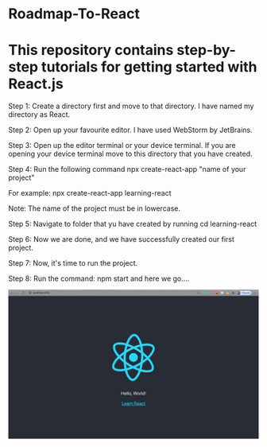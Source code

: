 # Roadmap-To-React
This repository contains step-by-step tutorials for getting started with React.js
=======
Step 1: Create a directory first and move to that directory. I have named my directory as React.

Step 2: Open up your favourite editor. I have used WebStorm by JetBrains.

Step 3: Open up the editor terminal or your device terminal. If you are opening your device terminal move to this directory that you have created.

Step 4: Run the following command npx create-react-app "name of your project"

For example: npx create-react-app learning-react

Note: The name of the project must be in lowercase.

Step 5: Navigate to folder that yu have created by running cd learning-react

Step 6: Now we are done, and we have successfully created our first project.

Step 7: Now, it's time to run the project.

Step 8: Run the command: npm start and here we go....

<img src="src/helloworld.png">